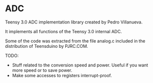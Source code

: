 ADC
===

Teensy 3.0 ADC implementation library created by Pedro Villanueva.

It implements all functions of the Teensy 3.0 internal ADC.

Some of the code was extracted from the file analog.c included in the distribution of Teensduino by PJRC.COM.

TODO:
  * Stuff related to the conversion speed and power. Useful if you want more speed or to save power.
  * Make some accesses to registers interrupt-proof.
